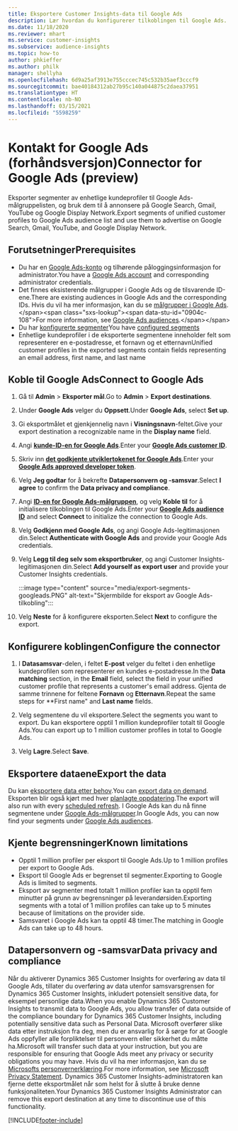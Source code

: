 ```yaml
---
title: Eksportere Customer Insights-data til Google Ads
description: Lær hvordan du konfigurerer tilkoblingen til Google Ads.
ms.date: 11/18/2020
ms.reviewer: mhart
ms.service: customer-insights
ms.subservice: audience-insights
ms.topic: how-to
author: phkieffer
ms.author: philk
manager: shellyha
ms.openlocfilehash: 6d9a25af3913e755cccec745c532b35aef3cccf9
ms.sourcegitcommit: bae40184312ab27b95c140a044875c2daea37951
ms.translationtype: HT
ms.contentlocale: nb-NO
ms.lasthandoff: 03/15/2021
ms.locfileid: "5598259"
---
```

# <a name="connector-for-google-ads-preview"></a><span data-ttu-id="0904c-103">Kontakt for Google Ads (forhåndsversjon)</span><span class="sxs-lookup"><span data-stu-id="0904c-103">Connector for Google Ads (preview)</span></span>

<span data-ttu-id="0904c-104">Eksporter segmenter av enhetlige kundeprofiler til Google Ads-målgruppelisten, og bruk dem til å annonsere på Google Search, Gmail, YouTube og Google Display Network.</span><span class="sxs-lookup"><span data-stu-id="0904c-104">Export segments of unified customer profiles to Google Ads audience list and use them to advertise on Google Search, Gmail, YouTube, and Google Display Network.</span></span> 

## <a name="prerequisites"></a><span data-ttu-id="0904c-105">Forutsetninger</span><span class="sxs-lookup"><span data-stu-id="0904c-105">Prerequisites</span></span>

-   <span data-ttu-id="0904c-106">Du har en [Google Ads-konto](https://ads.google.com/) og tilhørende påloggingsinformasjon for administrator.</span><span class="sxs-lookup"><span data-stu-id="0904c-106">You have a [Google Ads account](https://ads.google.com/) and corresponding administrator credentials.</span></span>
-   <span data-ttu-id="0904c-107">Det finnes eksisterende målgrupper i Google Ads og de tilsvarende ID-ene.</span><span class="sxs-lookup"><span data-stu-id="0904c-107">There are existing audiences in Google Ads and the corresponding IDs.</span></span> <span data-ttu-id="0904c-108">Hvis du vil ha mer informasjon, kan du se [målgrupper i Google Ads](https://support.google.com/google-ads/answer/7558048?hl=en#:~:text=Audience%20lists%20is%20a%20section,Display%20Network%20through%20remarketing%20campaigns.).</span><span class="sxs-lookup"><span data-stu-id="0904c-108">For more information, see [Google Ads audiences](https://support.google.com/google-ads/answer/7558048?hl=en#:~:text=Audience%20lists%20is%20a%20section,Display%20Network%20through%20remarketing%20campaigns.).</span></span>
-   <span data-ttu-id="0904c-109">Du har [konfigurerte segmenter](segments.md)</span><span class="sxs-lookup"><span data-stu-id="0904c-109">You have [configured segments](segments.md)</span></span>
-   <span data-ttu-id="0904c-110">Enhetlige kundeprofiler i de eksporterte segmentene inneholder felt som representerer en e-postadresse, et fornavn og et etternavn</span><span class="sxs-lookup"><span data-stu-id="0904c-110">Unified customer profiles in the exported segments contain fields representing an email address, first name, and last name</span></span>

## <a name="connect-to-google-ads"></a><span data-ttu-id="0904c-111">Koble til Google Ads</span><span class="sxs-lookup"><span data-stu-id="0904c-111">Connect to Google Ads</span></span>

1. <span data-ttu-id="0904c-112">Gå til **Admin** > **Eksporter mål**.</span><span class="sxs-lookup"><span data-stu-id="0904c-112">Go to **Admin** > **Export destinations**.</span></span>

1. <span data-ttu-id="0904c-113">Under **Google Ads** velger du **Oppsett**.</span><span class="sxs-lookup"><span data-stu-id="0904c-113">Under **Google Ads**, select **Set up**.</span></span>

1. <span data-ttu-id="0904c-114">Gi eksportmålet et gjenkjennelig navn i **Visningsnavn**-feltet.</span><span class="sxs-lookup"><span data-stu-id="0904c-114">Give your export destination a recognizable name in the **Display name** field.</span></span>

1. <span data-ttu-id="0904c-115">Angi **[kunde-ID-en for Google Ads](https://support.google.com/google-ads/answer/1704344)**.</span><span class="sxs-lookup"><span data-stu-id="0904c-115">Enter your **[Google Ads customer ID](https://support.google.com/google-ads/answer/1704344)**.</span></span>

1. <span data-ttu-id="0904c-116">Skriv inn **[det godkjente utviklertokenet for Google Ads](https://developers.google.com/google-ads/api/docs/first-call/dev-token)**.</span><span class="sxs-lookup"><span data-stu-id="0904c-116">Enter your **[Google Ads approved developer token](https://developers.google.com/google-ads/api/docs/first-call/dev-token)**.</span></span>

1. <span data-ttu-id="0904c-117">Velg **Jeg godtar** for å bekrefte **Datapersonvern og -samsvar**.</span><span class="sxs-lookup"><span data-stu-id="0904c-117">Select **I agree** to confirm the **Data privacy and compliance**.</span></span>

1. <span data-ttu-id="0904c-118">Angi **[ID-en for Google Ads-målgruppen](https://support.google.com/google-ads/answer/7558048?hl=en#:~:text=Audience%20lists%20is%20a%20section,Display%20Network%20through%20remarketing%20campaigns.)**, og velg **Koble til** for å initialisere tilkoblingen til Google Ads.</span><span class="sxs-lookup"><span data-stu-id="0904c-118">Enter your **[Google Ads audience ID](https://support.google.com/google-ads/answer/7558048?hl=en#:~:text=Audience%20lists%20is%20a%20section,Display%20Network%20through%20remarketing%20campaigns.)** and select **Connect** to initialize the connection to Google Ads.</span></span>

1. <span data-ttu-id="0904c-119">Velg **Godkjenn med Google Ads**, og angi Google Ads-legitimasjonen din.</span><span class="sxs-lookup"><span data-stu-id="0904c-119">Select **Authenticate with Google Ads** and provide your Google Ads credentials.</span></span>

1. <span data-ttu-id="0904c-120">Velg **Legg til deg selv som eksportbruker**, og angi Customer Insights-legitimasjonen din.</span><span class="sxs-lookup"><span data-stu-id="0904c-120">Select **Add yourself as export user** and provide your Customer Insights credentials.</span></span>

   :::image type="content" source="media/export-segments-googleads.PNG" alt-text="Skjermbilde for eksport av Google Ads-tilkobling":::

1. <span data-ttu-id="0904c-122">Velg **Neste** for å konfigurere eksporten.</span><span class="sxs-lookup"><span data-stu-id="0904c-122">Select **Next** to configure the export.</span></span>

## <a name="configure-the-connector"></a><span data-ttu-id="0904c-123">Konfigurere koblingen</span><span class="sxs-lookup"><span data-stu-id="0904c-123">Configure the connector</span></span>

1. <span data-ttu-id="0904c-124">I **Datasamsvar**-delen, i feltet **E-post** velger du feltet i den enhetlige kundeprofilen som representerer en kundes e-postadresse.</span><span class="sxs-lookup"><span data-stu-id="0904c-124">In the **Data matching** section, in the **Email** field, select the field in your unified customer profile that represents a customer's email address.</span></span> <span data-ttu-id="0904c-125">Gjenta de samme trinnene for feltene **Fornavn** og **Etternavn**.</span><span class="sxs-lookup"><span data-stu-id="0904c-125">Repeat the same steps for \*\*First name" and **Last name** fields.</span></span>

1. <span data-ttu-id="0904c-126">Velg segmentene du vil eksportere.</span><span class="sxs-lookup"><span data-stu-id="0904c-126">Select the segments you want to export.</span></span> <span data-ttu-id="0904c-127">Du kan eksportere opptil 1 million kundeprofiler totalt til Google Ads.</span><span class="sxs-lookup"><span data-stu-id="0904c-127">You can export up to 1 million customer profiles in total to Google Ads.</span></span>

1. <span data-ttu-id="0904c-128">Velg **Lagre**.</span><span class="sxs-lookup"><span data-stu-id="0904c-128">Select **Save**.</span></span>

## <a name="export-the-data"></a><span data-ttu-id="0904c-129">Eksportere dataene</span><span class="sxs-lookup"><span data-stu-id="0904c-129">Export the data</span></span>

<span data-ttu-id="0904c-130">Du kan [eksportere data etter behov](export-destinations.md).</span><span class="sxs-lookup"><span data-stu-id="0904c-130">You can [export data on demand](export-destinations.md).</span></span> <span data-ttu-id="0904c-131">Eksporten blir også kjørt med hver [planlagte oppdatering](system.md#schedule-tab).</span><span class="sxs-lookup"><span data-stu-id="0904c-131">The export will also run with every [scheduled refresh](system.md#schedule-tab).</span></span> <span data-ttu-id="0904c-132">I Google Ads kan du nå finne segmentene under [Google Ads-målgrupper](https://support.google.com/google-ads/answer/7558048?hl=en/).</span><span class="sxs-lookup"><span data-stu-id="0904c-132">In Google Ads, you can now find your segments under [Google Ads audiences](https://support.google.com/google-ads/answer/7558048?hl=en/).</span></span>

## <a name="known-limitations"></a><span data-ttu-id="0904c-133">Kjente begrensninger</span><span class="sxs-lookup"><span data-stu-id="0904c-133">Known limitations</span></span>

- <span data-ttu-id="0904c-134">Opptil 1 million profiler per eksport til Google Ads.</span><span class="sxs-lookup"><span data-stu-id="0904c-134">Up to 1 million profiles per export to Google Ads.</span></span>
- <span data-ttu-id="0904c-135">Eksport til Google Ads er begrenset til segmenter.</span><span class="sxs-lookup"><span data-stu-id="0904c-135">Exporting to Google Ads is limited to segments.</span></span>
- <span data-ttu-id="0904c-136">Eksport av segmenter med totalt 1 million profiler kan ta opptil fem minutter på grunn av begrensninger på leverandørsiden.</span><span class="sxs-lookup"><span data-stu-id="0904c-136">Exporting segments with a total of 1 million profiles can take up to 5 minutes because of limitations on the provider side.</span></span> 
- <span data-ttu-id="0904c-137">Samsvaret i Google Ads kan ta opptil 48 timer.</span><span class="sxs-lookup"><span data-stu-id="0904c-137">The matching in Google Ads can take up to 48 hours.</span></span>

## <a name="data-privacy-and-compliance"></a><span data-ttu-id="0904c-138">Datapersonvern og -samsvar</span><span class="sxs-lookup"><span data-stu-id="0904c-138">Data privacy and compliance</span></span>

<span data-ttu-id="0904c-139">Når du aktiverer Dynamics 365 Customer Insights for overføring av data til Google Ads, tillater du overføring av data utenfor samsvarsgrensen for Dynamics 365 Customer Insights, inkludert potensielt sensitive data, for eksempel personlige data.</span><span class="sxs-lookup"><span data-stu-id="0904c-139">When you enable Dynamics 365 Customer Insights to transmit data to Google Ads, you allow transfer of data outside of the compliance boundary for Dynamics 365 Customer Insights, including potentially sensitive data such as Personal Data.</span></span> <span data-ttu-id="0904c-140">Microsoft overfører slike data etter instruksjon fra deg, men du er ansvarlig for å sørge for at Google Ads oppfyller alle forpliktelser til personvern eller sikkerhet du måtte ha.</span><span class="sxs-lookup"><span data-stu-id="0904c-140">Microsoft will transfer such data at your instruction, but you are responsible for ensuring that Google Ads meet any privacy or security obligations you may have.</span></span> <span data-ttu-id="0904c-141">Hvis du vil ha mer informasjon, kan du se [Microsofts personvernerklæring](https://go.microsoft.com/fwlink/?linkid=396732).</span><span class="sxs-lookup"><span data-stu-id="0904c-141">For more information, see [Microsoft Privacy Statement](https://go.microsoft.com/fwlink/?linkid=396732).</span></span>
<span data-ttu-id="0904c-142">Dynamics 365 Customer Insights-administratoren kan fjerne dette eksportmålet når som helst for å slutte å bruke denne funksjonaliteten.</span><span class="sxs-lookup"><span data-stu-id="0904c-142">Your Dynamics 365 Customer Insights Administrator can remove this export destination at any time to discontinue use of this functionality.</span></span>


[!INCLUDE[footer-include](../includes/footer-banner.md)]